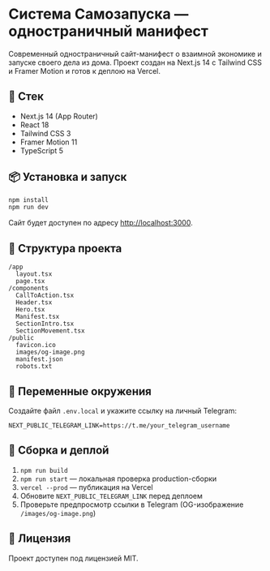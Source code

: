 # Система Самозапуска — одностраничный манифест

Современный одностраничный сайт-манифест о взаимной экономике и запуске своего дела из дома. Проект создан на Next.js 14 с Tailwind CSS и Framer Motion и готов к деплою на Vercel.

## 🚀 Стек

- Next.js 14 (App Router)
- React 18
- Tailwind CSS 3
- Framer Motion 11
- TypeScript 5

## 📦 Установка и запуск

```bash
npm install
npm run dev
```

Сайт будет доступен по адресу [http://localhost:3000](http://localhost:3000).

## 🧱 Структура проекта

```
/app
  layout.tsx
  page.tsx
/components
  CallToAction.tsx
  Header.tsx
  Hero.tsx
  Manifest.tsx
  SectionIntro.tsx
  SectionMovement.tsx
/public
  favicon.ico
  images/og-image.png
  manifest.json
  robots.txt
```

## 🧩 Переменные окружения

Создайте файл `.env.local` и укажите ссылку на личный Telegram:

```
NEXT_PUBLIC_TELEGRAM_LINK=https://t.me/your_telegram_username
```

## 🧾 Сборка и деплой

1. `npm run build`
2. `npm run start` — локальная проверка production-сборки
3. `vercel --prod` — публикация на Vercel
4. Обновите `NEXT_PUBLIC_TELEGRAM_LINK` перед деплоем
5. Проверьте предпросмотр ссылки в Telegram (OG-изображение `/images/og-image.png`)

## 📄 Лицензия

Проект доступен под лицензией MIT.
